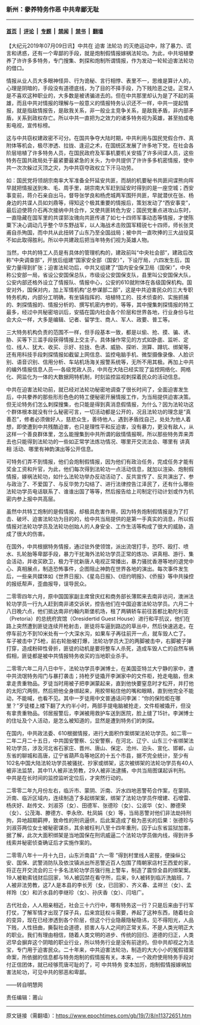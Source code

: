### 新州：豢养特务作恶 中共卑鄙无耻

---

#### [首页](../../../..?n11372651) &nbsp;|&nbsp; [评论](../../../../../epoch-comment?n11372651) &nbsp;|&nbsp; [专题](../../../../../epoch-special?n11372651) &nbsp;|&nbsp; [禁闻](../../../../../epoch-news?n11372651) &nbsp;|&nbsp; [禁书](../../../../../books?n11372651) &nbsp;|&nbsp; [翻墙](https://github.com/gfw-breaker/nogfw/blob/master/README.md?n11372651)


<div class="post_content" id="artbody" itemprop="articleBody">
 <!-- article content begin -->
 <p>
  【大纪元2019年07月09日讯】中共在
  <ok href="http://www.minghui.org/mh/glossary.html#37">
   迫害
  </ok>
  <ok href="http://www.minghui.org/mh/glossary.html#1">
   法轮功
  </ok>
  的灭绝运动中，除了暴力、谎言和诱惑，还有一个卑鄙的手段，就是炮制假情报嫁祸法轮功。为此，中共培植豢养了许许多多特务，专门搜集、刺探和炮制所谓情报，作为发动一轮轮迫害法轮功的借口。
 </p>
 <p>
  情报从业人员大多眼神怪异、行为诡秘、言行相悖、表里不一，思维是算计人的，心理是阴暗的，手段没有道德底线，为了目的不择手段，乃下贱险恶之徒。正常人是不喜欢这种职业的，大多数是被诱骗进去的。但在中共那里却认为是了不起的英雄，而且中共对情报的理解与一般意义的情报特务认识还不一样，中共一提起情报，就是指敌情报告，是敌我关系，非一般业主竞争关系，是敌我矛盾，非内部矛盾，关系到政权存亡。所以中共一直把为之效力的诸多特务视为英雄，甚至拍成电影电视，宣传标榜。
 </p>
 <p>
  这与中共窃权建政密不可分。在国共争夺大陆时期，中共利用与国民党假合作、真附体等机会，极尽渗透、拉拢、逢迎之术，在国统区发展了许多地下党，在社会各阶层培植了许多特务人员，在国民政府及军事机要机关安插了许多间谍人员，这些特务在国共政局处于最紧要最紧急的关头，为中共提供了许许多多机密情报，使中共一次次躲过灭顶之灾，为中共窃夺政权立下汗马功劳。
 </p>
 <p>
  如：国民党将领胡宗南率大军准备全歼延安共匪，而胡的机要秘书共匪间谍熊向晖早就把情报送到朱、毛、周手里，胡宗南大军赶到延安时得到的是一座空城；西安事变前，蒋介石亲自出马，督导张学良和杨虎城两军围歼共匪，早就潜伏在张、杨身边的共谍人员如刘鼎等，得知这个极其重要的情报后，策划发动了“西安事变”，最后迫使蒋介石再次接纳中共合作，又使共匪转危为安；国民党重点进攻山东时，一直隐藏在国军里的共谍郭汝瑰向共匪传递了如七十四师军事动态等情报，才使陈粟下决心调动几乎整个华东野战军，以人海战术击败国军精锐七十四师，师长张灵甫自杀殉国，而中共从此扭转了山东乃至全国战局；被中共一直吹捧的三大战役莫不如此取得胜利。所以中共建政后把当年特务们视为英雄人物。
 </p>
 <p>
  当然，中共的特工人员是有具体的管理机构的，建政前叫“中央社会部”，建政后改称“中央调查部”，开放后组建“国家安全部（国安）”，下设厅局，六四发生后，国安力量得到扩张；迫害法轮功后，中共又组建了“国内安全保卫局（国保）”，中央称公安部一局，省设公安国保总队，市级设公安国保支队，县里叫公安国保大队，公安内部还格外设立了情报队、情报中心，公安的610就附体在各级国保机构。国安对外，国保对内，加上军情机构“总参谋部二部”，这是中共迫害民众的三大专职特务机构，内部分工明确，有坐镇指挥的、培植特工的、技术侦查的、实施抓捕的、刺探情报的、情报分析的、撰写机密内参的，等等，其中搜集刺探情报的特工最多，经过中共秘密培训后，安插在国内社会各个阶层和世界各地，行业身份与社会大众一样，大多是编辑、记者、留学生、商人、军人、政要、普工等。
 </p>
 <p>
  三大特务机构负责的范围不一样，但手段基本一致，都是以偷、抢、摸、骗、诱、胁、买等下三滥手段获得情报上交主子。具体操作常见的方式如卧底、监听、定位、线人、犹大、收买、示好、拉拢、色诱、威胁、探听、测算、蹲坑、绑架等，还有用科技手段刺探情报如截留上网信息、监控电脑手机、微型摄像录像、人脸识别、语音识别、信用分析、车站机场海关报警系统等，无所不用其极。再加上中共的编外情报信息人员—-各级党政人员，中共在大陆已经实现了监控网络化、网格化、网监化为一体的大数据网特机制，时刻监控监视刺探着民众的活动信息。
 </p>
 <p>
  中共在迫害法轮功前，就已经对法轮功秘密地调查了很长时间了，全面迫害发生后，中共豢养的那些形形色色的特工便秘密开展情报工作，为当局提供迫害决策。但无论特务们怎么刺探搜集，也只能是得到真消息假情报，为什么？因为法轮功这个群体根本就没有什么秘密可言，一切活动都是公开的，况且法轮功的理念是“真善忍”，修者必须做好人，慈悲众生，善待他人，遇到矛盾找自己，处处为他人着想，即使遭到中共残酷迫害，也只是理性平和反迫害，没有暴力，更没有敌人，从这样一个善良群体里，怎么能搜集到中共所谓的敌情情报啊，所以那些特务弄来弄去也只能得到法轮功的一些如正常学法炼功情况、哪里开交流法会、哪里有
  <ok href="http://www.minghui.org/mh/glossary.html#8">
   讲真相
  </ok>
  活动、哪里有神韵演出等公开信息。
 </p>
 <p>
  可特务们弄不到情报，他们会炮制假情报，因为他们有政治任务，完成任务才能有奖金工资和升官，为此，他们每次得到法轮功一点活动信息，就加以渲染、炮制假情报，嫁祸法轮功，如什么法轮功举办反动活动了、反共宣传了、反共演出了、参与政治了、不爱国了、与反华势力勾结了、进行法律控告江泽民了，还有什么哪些法轮功学员电话联系了、谁谁出国了等等，然后报告给上司制定行动计划或作为机密内参上报中共高层。
 </p>
 <p>
  虽然中共特工炮制的是假情报，却极具危害作用，因为特务炮制假情报是为了打击、破坏、迫害法轮功为目的的，给中共当局提供的是第一手真实的消息，所以假情报对法轮功学员及法轮功创始人的人身安全、工作生活等构成了很大的威胁，造成了很大的伤害。
 </p>
 <p>
  在国外，中共根据特务情报，通过驻外使领馆，派出流氓打手，恐吓、殴打、喷水、扎轮胎等卑鄙手段，暴力干扰海外法轮功学员正常的炼功、讲真相、游行、集会活动，并收买欧卫，极力干扰新唐人电视正常播出，暴力骚扰香港等地的退党中心、真相展点，制造恐怖事件，企图阻止神韵在世界各地的演出。每次事件发生后，一些亲共媒体如《世界日报》、《星岛日报》、《纽约明报》、《侨报》等中共操控的报纸帮声，歪曲报导，误导民众。
 </p>
 <p>
  二零零四年六月，原中国国家副主席曾庆红和商务部长薄熙来去南非访问，澳洲法轮功学员一行九人赶到南非递交诉状，控告他们在中国迫害法轮功学员。六月二十八日晚六点，他们抵达南非约翰内斯堡机场，租了两辆轿车前往首都比勒陀利亚（Pretoria）的总统府宾馆（Oresidertid Guest House）进行和平抗议，他们在路上突然遭到匪徒连续开枪射击，匪徒将车逼到路边的草丛中，然后快速逃走。在停车前方不到10米处有一个大深水沟，如果车子再往前开一点，就车毁人亡了。车子被击中了5枪，前右轮胎被打爆，法轮功学员大卫的两脚被击中，右脚被子弹打穿，造成粉碎性骨折，匪徒的动机是要将整车人杀死，造成车毁人亡的自然车祸假相，匪徒都是被中共情报特务收买的当地职业杀手。
 </p>
 <p>
  二零零六年二月八日中午，法轮功学员李渊博士，在美国亚特兰大宁静的家中，遭中共流氓特务闯门与暴打袭击；持枪歹徒撬开李渊家中的文件柜，抢走电脑，但未拿走贵重物品。歹徒当时用被子把李渊蒙起来，直到他快要窒息时才松开，并打他的太阳穴两侧，然后把他全身绑起来，用胶带粘住他的嘴和眼睛，直到他完全不能动，不能喊，也看不见。其中一歹徒用中文普通话问李渊：“你的保险柜在哪里？”歹徒楼上楼下翻了大约半小时，两部手提电脑被抢走，文件柜被撬开，但没有拿贵重物品。邻居报警后，李渊被用救护车送到医院，脸上缝了15针。李渊博士的住址及个人活动，是怎么被知道的，显然是遭到特务们的刺探。
 </p>
 <p>
  在国内，中共政法委、610根据情报，进行大面积作案绑架法轮功学员。如二零一二年二月二十五日，中共国安警察、公安警察，在河北、辽宁、山东三个省绑架法轮功学员，涉及河北省石家庄、晋州、唐山、保定、沧州、泊头、宣化、邯郸，山东省的聊城和高唐，辽宁省葫芦岛等地区的十五个市县，据不完全统计，至少有102名中国大陆法轮功学员被骚扰、抄家或绑架，这次被绑架的法轮功学员有40人被非法监禁，其中11人被非法劳教，29人被非法逮捕，中共当局图谋起诉判刑。中共是在长时间的监控监听定位后，才突然行动的。
 </p>
 <p>
  二零零二年九月份左右，临沂市、蒙阴、沂南、沂水四地恶警苟合作案，在蒙阴、沂南、临沂区域内，连续制造了多起绑架案，绑架了法轮功学员仵增建、石增雷、杨庆好、赵传文、刘淑芬（女）、田德军、张德珍（女）、公淑华（女）、滕德荣（女）、公茂海、滕德方、李永欣、杜凤娟（女）等，当局恶警对他们非法劫持刑拘，异地超期羁押，致命性的刑讯逼供，后此案造成了极为恶劣的后果：张德珍与刘淑芬两位女士被秘密谋杀，其余被枉判八至十四年重刑，囚于山东省监狱加害。据了解，此次大面积绑架是当地国保在刑讯威逼二个法轮功学员做内线，得到许多线索并秘密侦查确证后才实施作案的。
 </p>
 <p>
  二零零八年十一月十九日，山东沂南县“
  <ok href="http://www.minghui.org/mh/glossary.html#3">
   六一零
  </ok>
  ”得到村里线人密报，便操纵公安、国保、武警消防队及依汶镇派出所恶警近百人包围了隋朝家店村王西爱的家，将正在开交流会的三十多名法轮功学员强行拖上警车，制造了震惊全县的绑架案。19人被勒索钱财后回家，16人被囚禁在看守所，后来，9人被转到临沂洗脑班，7人被非法劳教，这7人是本县的李长芳（女，已回家）、齐义春、孟祥兰（女）、孟祥玲（女）和沂水县的李继珍（女）、孙庆香（女）、闫培广。
 </p>
 <p>
  古代社会，人人相亲相近，社会三十六行中，哪有特务这一行？只是后来由于行军打仗，了解军情才出现了探子兵，后来宫廷权斗需要，养起了这种东西，随着社会的变异，现在已经渗透到各个阶层，但这个行业隐蔽隐秘隐讳，见不得阳光，人品下贱，人性扭曲，撕裂社会道德，损害人与人之间的正常关系，不是人类光明正大的职业。我们有理由相信，随着人类文明的进步、传统的回归、道德的归正，人类迟早会摒弃这个阴暗的职业行业，所以特务行业是没有前途的。但中共却视之为法宝，专门用于迫害民众。二十年来，中共迫害法轮功，制造的大大小小的冤假错案命案，所依据的信息都与特务炮制的假情报有关。本来，一个政府使用特务手段对付正信团体，就已经够荒唐可耻的了，可
  <ok href="https://www.epochtimes.com/gb/tag/%E4%B8%AD%E5%85%B1%E7%89%B9%E5%8A%A1.html">
   中共特务
  </ok>
  变本加厉，炮制假情报嫁祸加害法轮功，可见中共的邪恶和卑鄙。
 </p>
 <p>
  ——转自明慧网
 </p>
 <p>
  责任编辑：莆山
 </p>
 <!-- article content end -->
 <div id="below_article_ad">
 </div>
</div>


---

原文链接（需翻墙）：https://www.epochtimes.com/gb/19/7/8/n11372651.htm